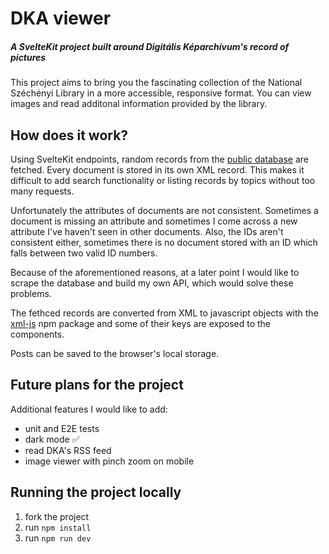 # DKA viewer
##### A SvelteKit project built around Digitális Képarchívum's record of pictures

This project aims to bring you the fascinating collection of the National Széchényi Library in a more accessible, responsive format. You can view images and read additonal information provided by the library.

## How does it work?

Using SvelteKit endpoints, random records from the [public database](https://dka.oszk.hu/export/xml_/) are fetched.
Every document is stored in its own XML record. This makes it difficult to add search functionality or listing records by topics without too many requests.

Unfortunately the attributes of documents are not consistent. Sometimes a document is missing an attribute and sometimes I come across a new attribute I've haven't seen in other documents. Also, the IDs aren't consistent either, sometimes there is no document stored with an ID which falls between two valid ID numbers.

Because of the aforementioned reasons, at a later point I would like to scrape the database and build my own API, which would solve these problems.

The fethced records are converted from XML to javascript objects with the [xml-js](https://www.npmjs.com/package/xml-js) npm package and some of their keys are exposed to the components.

Posts can be saved to the browser's local storage.

## Future plans for the project

Additional features I would like to add:
* unit and E2E tests
* dark mode :white_check_mark:
* read DKA's RSS feed 
* image viewer with pinch zoom on mobile

## Running the project locally

1. fork the project
2. run `npm install`
3. run `npm run dev`

